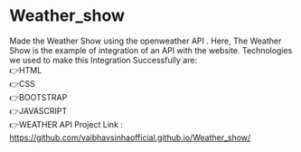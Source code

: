 # Weather_show
Made the Weather Show using the openweather API .
Here, The Weather Show is the example of integration of an API with the website.
Technologies we used to make this Integration Successfully are:  
👉HTML  
👉CSS  
👉BOOTSTRAP  
👉JAVASCRIPT  
👉WEATHER API
Project Link : https://github.com/vaibhavsinhaofficial.github.io/Weather_show/
